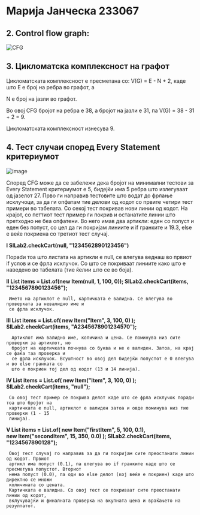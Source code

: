 # **Марија Јанческа 233067**

## 2. Control flow graph:

![CFG](https://github.com/user-attachments/assets/b212f4ce-5773-411f-b7b3-c748693c22db)


## 3. Цикломатска комплексност на графот
   
   Цикломатската комплексност е пресметана со: V(G) = E - N + 2, каде што Е е број на ребра во графот, а
   
   N е број на јазли во графот.
   
   Во овој CFG бројот на ребра е 38, а бројот на јазли е 31, па  V(G) = 38 - 31 + 2 = 9.
   
   Цикломатската комплексност изнесува 9.

## 4. Тест случаи според Every Statement критериумот
      
![image](https://github.com/user-attachments/assets/613e0250-1533-48c1-9bbd-d4271ab5f3c1)

Според CFG може да се забележи дека бројот на минимални тестови за Every Statement критериумот е 5, бидејќи има 5 ребра што излегуваат од јазелот 27.
Прво ги направив тестовите што водат до фрлање исклучоци, за да ги опфатам тие делови од кодот со првите четири тест примери во табелата. Со секој тест покривав нови линии од кодот. На крајот, со петтиот тест пример ги покрив и останатите линии што претходно не беа опфатени. Во него имав два артикли: еден со попуст и еден без попуст, со цел да ги покријам линиите и if гранките и 19.3, else е веќе покриена со третиот тест случај.

**I SILab2.checkCart(null, "1234562890123456")**

   Пораdи тоа што листата на артикли е null, се влегува веднаш во првиот if услов и се фрла 
   исклучок. Со што се покриваат линиите како што е наведено во табелата (тие ќелии што се во 
   боја).

   
**II List<Item> items = List.of(new Item(null, 1, 100, 0));
     SILab2.checkCart(items, "1234567890123456");** 
     
     Името на артиклот е null, картичката е валидна. Се влегува во проверката за невалидно име и 
     се фрла исклучок. 

     
 **III List<Item> items = List.of(
       new Item("Item", 3, 100, 0)
       );
       SILab2.checkCart(items, "A2345678901234570");** 
       
      Артиклот има валидно име, количина и цена. Се поминува низ сите проверки за артиклот, но 
      бројот на картичката почнува со буква и не е валиден. Затоа, на крај се фаќа таа проверка и 
      се фрла исклучок. Всуштност во овој дел бидејќи попустот е 0 влегува и во else гранката со 
      што е покриен тој дел од кодот (13 и 14 линија).

      
 **IV List<Item> items = List.of(
      new Item("Item", 3, 100, 0)
      );
      SILab2.checkCart(items, "null");**
      
     Со овој тест пример се покрива делот каде што се фрла исклучок поради тоа што бројот на 
     картичката е null, артиклот е валиден затоа и овде поминува низ тие проверки (1 - 15 
     линија).

     
 **V List<Item> items = List.of(
     new Item("firstItem", 5, 100, 0.1),   
     new Item("secondItem", 15, 350, 0.0) 
     );
     SILab2.checkCart(items, "1234567890128");**
     
     Овој тест случај го направив за да ги покријам сите преостанати линии од кодот. Првиот 
     артикл има попуст (0.1), па влегува во if гранките каде што се пресметува попустот. Вториот 
     нема попуст (0.0), па оди во else делот (кој веќе е покриен) каде што директно се множи 
     количината со цената. 
     Картичката е валидна. Со овој тест се покриваат сите преостанати линии од кодот, 
     вклучувајќи и финалната проверка на вкупната цена и враќањето на резултатот.

